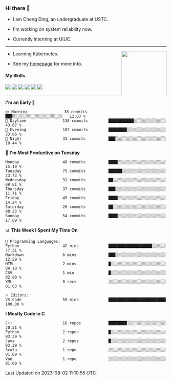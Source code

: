 ### Hi there 👋

* I am Cheng Ding, an undergraduate at USTC.
  
* I'm working on system reliability now.

* Currently interning at UIUC.

---

<img align="right" height="141" src="https://github-readme-stats.vercel.app/api?username=IrisesD&theme=tokyonight&show_icons=true&count_private=true">

-  Learning Kubernetes.

-  See my [homepage](https://irisesd.github.io) for more info.

#### My Skills

![](https://img.shields.io/badge/C++-65318e?logo=cplusplus&logoColor=fff)
![](https://img.shields.io/badge/Python-3e74a2?logo=python&logoColor=fff)
![](https://img.shields.io/badge/C-5654a2?logo=c&logoColor=fff)
![](https://img.shields.io/badge/Go-00aaff?logo=go&logoColor=fff)
![](https://img.shields.io/badge/Docker-0088ff?logo=docker&logoColor=fff)
![](https://img.shields.io/badge/Apache-D22128?logo=apache&logoColor=fff)

---
<!--START_SECTION:waka-->
**I'm an Early 🐤** 

```text
🌞 Morning                38 commits          ███░░░░░░░░░░░░░░░░░░░░░░   12.03 % 
🌆 Daytime                138 commits         ███████████░░░░░░░░░░░░░░   43.67 % 
🌃 Evening                107 commits         ████████░░░░░░░░░░░░░░░░░   33.86 % 
🌙 Night                  33 commits          ███░░░░░░░░░░░░░░░░░░░░░░   10.44 % 
```
📅 **I'm Most Productive on Tuesday** 

```text
Monday                   48 commits          ████░░░░░░░░░░░░░░░░░░░░░   15.19 % 
Tuesday                  75 commits          ██████░░░░░░░░░░░░░░░░░░░   23.73 % 
Wednesday                31 commits          ██░░░░░░░░░░░░░░░░░░░░░░░   09.81 % 
Thursday                 37 commits          ███░░░░░░░░░░░░░░░░░░░░░░   11.71 % 
Friday                   45 commits          ████░░░░░░░░░░░░░░░░░░░░░   14.24 % 
Saturday                 26 commits          ██░░░░░░░░░░░░░░░░░░░░░░░   08.23 % 
Sunday                   54 commits          ████░░░░░░░░░░░░░░░░░░░░░   17.09 % 
```


📊 **This Week I Spent My Time On** 

```text
💬 Programming Languages: 
Python                   42 mins             ███████████████████░░░░░░   77.31 % 
Markdown                 6 mins              ███░░░░░░░░░░░░░░░░░░░░░░   12.59 % 
HTML                     2 mins              █░░░░░░░░░░░░░░░░░░░░░░░░   04.18 % 
CSV                      1 min               █░░░░░░░░░░░░░░░░░░░░░░░░   02.80 % 
XML                      0 secs              ░░░░░░░░░░░░░░░░░░░░░░░░░   01.63 % 

🔥 Editors: 
VS Code                  55 mins             █████████████████████████   100.00 % 
```

**I Mostly Code in C** 

```text
C++                      18 repos            ████████░░░░░░░░░░░░░░░░░   30.51 % 
Python                   2 repos             █░░░░░░░░░░░░░░░░░░░░░░░░   03.39 % 
Java                     2 repos             █░░░░░░░░░░░░░░░░░░░░░░░░   03.39 % 
Scala                    1 repo              ░░░░░░░░░░░░░░░░░░░░░░░░░   01.69 % 
Vue                      1 repo              ░░░░░░░░░░░░░░░░░░░░░░░░░   01.69 % 
```




 Last Updated on 2023-08-02 11:10:55 UTC
<!--END_SECTION:waka-->
